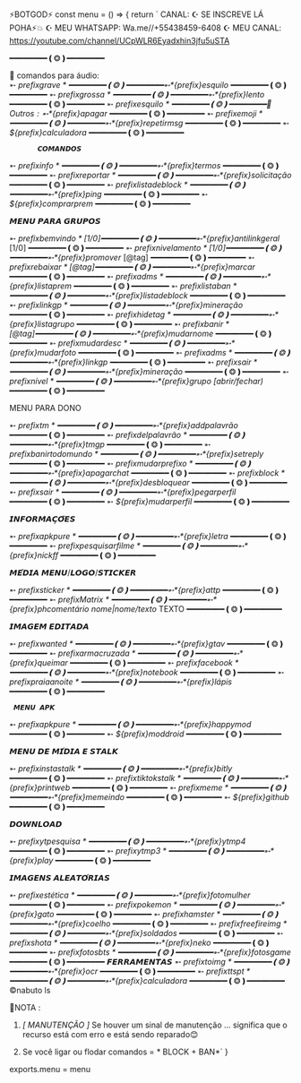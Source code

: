 ⚡BOTGOD⚡
const menu = () => { 
	return `
CANAL: 
☪️ SE INSCREVE LÁ POHA⚡💥
☪️ MEU WHATSAPP: Wa.me//+55438459-6408 
☪️ MEU CANAL: https://youtube.com/channel/UCpWLR6Eyadxhin3jfu5uSTA

━━━━━━━━❪❂❫━━━━━━━━  

🍁 comandos para áudio:  
➵ *${prefix}grave*
━━━━━━━━❪❂❫━━━━━━━━
➵ *${prefix}esquilo*
━━━━━━━━❪❂❫━━━━━━━━
➵ *${prefix}grossa*
━━━━━━━━❪❂❫━━━━━━━━
➵ *${prefix}lento*
━━━━━━━━❪❂❫━━━━━━━━
➵ *${prefix}esquilo*
━━━━━━━━❪❂❫━━━━━━━━
🍁Outros:
➵ *${prefix}apagar*
━━━━━━━━❪❂❫━━━━━━━━
➵ *${prefix}emoji*
━━━━━━━━❪❂❫━━━━━━━━
➵ *${prefix}repetirmsg*
━━━━━━━━❪❂❫━━━━━━━━
➵ *${prefix}calculadora*
━━━━━━━━❪❂❫━━━━━━━━

           𝘾𝙊𝙈𝘼𝙉𝘿𝙊𝙎


➵ *${prefix}info*
━━━━━━━━❪❂❫━━━━━━━━
➵ *${prefix}termos*
━━━━━━━━❪❂❫━━━━━━━━
➵ *${prefix}reportar*
━━━━━━━━❪❂❫━━━━━━━━
➵ *${prefix}solicitação*
━━━━━━━━❪❂❫━━━━━━━━
➵ *${prefix}listadeblock*
━━━━━━━━❪❂❫━━━━━━━━
➵ *${prefix}ping*
━━━━━━━━❪❂❫━━━━━━━━
➵ *${prefix}comprarprem*
━━━━━━━━❪❂❫━━━━━━━━

  𝙈𝙀𝙉𝙐 𝙋𝘼𝙍𝘼 𝙂𝙍𝙐𝙋𝙊𝙎
  
➵ *${prefix}bemvindo* [1/0]
━━━━━━━━❪❂❫━━━━━━━━
➵ *${prefix}antilinkgeral* [1/0]
━━━━━━━━❪❂❫━━━━━━━━
➵ *${prefix}nivelamento* [1/0]
━━━━━━━━❪❂❫━━━━━━━━
➵ *${prefix}promover* [@tag]
━━━━━━━━❪❂❫━━━━━━━━
➵ *${prefix}rebaixar* [@tag]
━━━━━━━━❪❂❫━━━━━━━━
➵ *${prefix}marcar*
━━━━━━━━❪❂❫━━━━━━━━
➵ *${prefix}adms*
━━━━━━━━❪❂❫━━━━━━━━
➵ *${prefix}listaprem*
━━━━━━━━❪❂❫━━━━━━━━
➵ *${prefix}listaban*
━━━━━━━━❪❂❫━━━━━━━━
➵ *${prefix}listadeblock*
━━━━━━━━❪❂❫━━━━━━━━
➵ *${prefix}linkgp*
━━━━━━━━❪❂❫━━━━━━━━
➵ *${prefix}mineração*
━━━━━━━━❪❂❫━━━━━━━━
➵ *${prefix}hidetag*
━━━━━━━━❪❂❫━━━━━━━━
➵ *${prefix}listagrupo*
━━━━━━━━❪❂❫━━━━━━━━
➵ *${prefix}banir* [@tag]
━━━━━━━━❪❂❫━━━━━━━━
➵ *${prefix}mudarnome*
━━━━━━━━❪❂❫━━━━━━━━
➵ *${prefix}mudardesc*
━━━━━━━━❪❂❫━━━━━━━━
➵ *${prefix}mudarfoto*
━━━━━━━━❪❂❫━━━━━━━━
➵ *${prefix}adms*
━━━━━━━━❪❂❫━━━━━━━━
➵ *${prefix}linkgp*
━━━━━━━━❪❂❫━━━━━━━━
➵ *${prefix}sair*
━━━━━━━━❪❂❫━━━━━━━━
➵ *${prefix}mineração*
━━━━━━━━❪❂❫━━━━━━━━
➵ *${prefix}nível*
━━━━━━━━❪❂❫━━━━━━━━
➵ *${prefix}grupo [abrir/fechar)*
━━━━━━━━❪❂❫━━━━━━━━

 MENU PARA DONO

➵ *${prefix}tm*
━━━━━━━━❪❂❫━━━━━━━━
➵ *${prefix}addpalavrão*
━━━━━━━━❪❂❫━━━━━━━━
➵ *${prefix}delpalavrão*
━━━━━━━━❪❂❫━━━━━━━━
➵ *${prefix}tmgp*
━━━━━━━━❪❂❫━━━━━━━━
➵ *${prefix}banirtodomundo*
━━━━━━━━❪❂❫━━━━━━━━
➵ *${prefix}setreply*
━━━━━━━━❪❂❫━━━━━━━━
➵ *${prefix}mudarprefixo*
━━━━━━━━❪❂❫━━━━━━━━
➵ *${prefix}apagarchat*
━━━━━━━━❪❂❫━━━━━━━━
➵ *${prefix}block*
━━━━━━━━❪❂❫━━━━━━━━
➵ *${prefix}desbloquear*
━━━━━━━━❪❂❫━━━━━━━━
➵ *${prefix}sair*
━━━━━━━━❪❂❫━━━━━━━━
➵ *${prefix}pegarperfil*
━━━━━━━━❪❂❫━━━━━━━━
➵ *${prefix}mudarperfil*
━━━━━━━━❪❂❫━━━━━━━━

  𝙄𝙉𝙁𝙊𝙍𝙈𝘼𝘾̧𝙊̃𝙀𝙎
  
➵ *${prefix}apkpure*
━━━━━━━━❪❂❫━━━━━━━━
➵ *${prefix}letra*
━━━━━━━━❪❂❫━━━━━━━━
➵ *${prefix}pesquisarfilme*
━━━━━━━━❪❂❫━━━━━━━━
➵ *${prefix}nickff*
━━━━━━━━❪❂❫━━━━━━━━

  𝙈𝙀́𝘿𝙄𝘼 𝙈𝙀𝙉𝙐/𝙇𝙊𝙂𝙊/𝙎𝙏𝙄𝘾𝙆𝙀𝙍
  
➵ *${prefix}sticker*
━━━━━━━━❪❂❫━━━━━━━━
➵ *${prefix}attp*
━━━━━━━━❪❂❫━━━━━━━━
➵ *${prefix}Matrix*
━━━━━━━━❪❂❫━━━━━━━━
➵ *${prefix}phcomentário nome|nome/texto* TEXTO
━━━━━━━━❪❂❫━━━━━━━━

  𝙄𝙈𝘼𝙂𝙀𝙈 𝙀𝘿𝙄𝙏𝘼𝘿𝘼
  
➵ *${prefix}wanted*
━━━━━━━━❪❂❫━━━━━━━━
➵ *${prefix}gtav*
━━━━━━━━❪❂❫━━━━━━━━
➵ *${prefix}armacruzada*
━━━━━━━━❪❂❫━━━━━━━━
➵ *${prefix}queimar*
━━━━━━━━❪❂❫━━━━━━━━
➵ *${prefix}facebook*
━━━━━━━━❪❂❫━━━━━━━━
➵ *${prefix}notebook*
━━━━━━━━❪❂❫━━━━━━━━
➵ *${prefix}praiaanoite*
━━━━━━━━❪❂❫━━━━━━━━
➵ *${prefix}lápis*
━━━━━━━━❪❂❫━━━━━━━━
 
     𝙈𝙀𝙉𝙐 𝘼𝙋𝙆
   
➵ *${prefix}apkpure*
━━━━━━━━❪❂❫━━━━━━━━
➵ *${prefix}happymod*
━━━━━━━━❪❂❫━━━━━━━━
➵ *${prefix}moddroid*
━━━━━━━━❪❂❫━━━━━━━━
 
  𝙈𝙀𝙉𝙐 𝘿𝙀 𝙈𝙄́𝘿𝙄𝘼 𝙀 𝙎𝙏𝘼𝙇𝙆
  
➵ *${prefix}instastalk*
━━━━━━━━❪❂❫━━━━━━━━
➵ *${prefix}bitly*
━━━━━━━━❪❂❫━━━━━━━━
➵ *${prefix}tiktokstalk* 
━━━━━━━━❪❂❫━━━━━━━━
➵ *${prefix}printweb*
━━━━━━━━❪❂❫━━━━━━━━
➵ *${prefix}meme*
━━━━━━━━❪❂❫━━━━━━━━
➵ *${prefix}memeindo*
━━━━━━━━❪❂❫━━━━━━━━
➵ *${prefix}github*
━━━━━━━━❪❂❫━━━━━━━━

 
  𝘿𝙊𝙒𝙉𝙇𝙊𝘼𝘿
  
➵ *${prefix}ytpesquisa*
━━━━━━━━❪❂❫━━━━━━━━
➵ *${prefix}ytmp4* 
━━━━━━━━❪❂❫━━━━━━━━
➵ *${prefix}ytmp3* 
━━━━━━━━❪❂❫━━━━━━━━
➵ *${prefix}play*
━━━━━━━━❪❂❫━━━━━━━━

  𝙄𝙈𝘼𝙂𝙀𝙉𝙎 𝘼𝙇𝙀𝘼𝙏𝙊́𝙍𝙄𝘼𝙎
  
➵ *${prefix}estética*
━━━━━━━━❪❂❫━━━━━━━━
➵ *${prefix}fotomulher*
━━━━━━━━❪❂❫━━━━━━━━
➵ *${prefix}pokemon* 
━━━━━━━━❪❂❫━━━━━━━━
➵ *${prefix}gato*
━━━━━━━━❪❂❫━━━━━━━━ 
➵ *${prefix}hamster* 
━━━━━━━━❪❂❫━━━━━━━━
➵ *${prefix}coelho* 
━━━━━━━━❪❂❫━━━━━━━━
➵ *${prefix}freefireimg* 
━━━━━━━━❪❂❫━━━━━━━━
➵ *${prefix}soldados* 
━━━━━━━━❪❂❫━━━━━━━━
➵ *${prefix}shota* 
━━━━━━━━❪❂❫━━━━━━━━
➵ *${prefix}neko* 
━━━━━━━━❪❂❫━━━━━━━━
➵ *${prefix}fotosbts*
━━━━━━━━❪❂❫━━━━━━━━
➵ *${prefix}fotosgame*
━━━━━━━━❪❂❫━━━━━━━━
 𝙁𝙀𝙍𝙍𝘼𝙈𝙀𝙉𝙏𝘼𝙎
➵ *${prefix}toimg*
━━━━━━━━❪❂❫━━━━━━━━
➵ *${prefix}ocr*
━━━━━━━━❪❂❫━━━━━━━━
➵ *${prefix}tts pt*
━━━━━━━━❪❂❫━━━━━━━━
➵ *${prefix}calculadora*
━━━━━━━━❪❂❫━━━━━━━━
©nabuto ls
 
📄NOTA : 
1. *[ MANUTENÇÃO ]* Se houver um sinal de manutenção ... significa que o recurso está com erro e está sendo reparado😊

2. Se você ligar ou flodar comandos = * BLOCK + BAN*`
}

exports.menu = menu









































